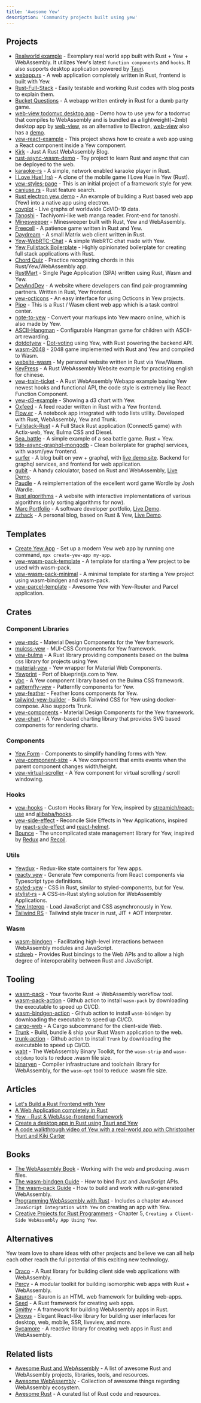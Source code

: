 ```yaml
---
title: 'Awesome Yew'
description: 'Community projects built using yew'
---
```


## Projects

-   [Realworld example](https://github.com/jetli/rust-yew-realworld-example-app) - Exemplary real world app built with Rust + Yew + WebAssembly. It utilizes Yew's latest `function components` and `hooks`. It also supports desktop application powered by [Tauri](https://github.com/tauri-apps/tauri).
-   [webapp.rs](https://github.com/saschagrunert/webapp.rs) - A web application completely written in Rust, frontend is built with Yew.
-   [Rust-Full-Stack](https://github.com/steadylearner/Rust-Full-Stack) - Easily testable and working Rust codes with blog posts to explain them.
-   [Bucket Questions](https://github.com/hgzimmerman/BucketQuestions) - A webapp written entirely in Rust for a dumb party game.
-   [web-view todomvc desktop app](https://github.com/Extrawurst/rust-webview-todomvc-yew) - Demo how to use yew for a todomvc that compiles to WebAssembly and is bundled as a lightweight(~2mb) desktop app by [web-view](https://github.com/Boscop/web-view), as an alternative to Electron, [web-view](https://github.com/Boscop/web-view) also has a [demo](https://github.com/Boscop/web-view/tree/master/webview-examples/examples#todo-yew).
-   [yew-react-example](https://github.com/hobofan/yew-react-example) - This project shows how to create a web app using a React component inside a Yew component.
-   [Kirk](https://github.com/stkevintan/Kirk) - Just A Rust WebAssembly Blog.
-   [rust-async-wasm-demo](https://github.com/extraymond/rust-async-wasm-demo) - Toy project to learn Rust and async that can be deployed to the web.
-   [karaoke-rs](https://github.com/tarkah/karaoke-rs) - A simple, network enabled karaoke player in Rust.
-   [I Love Hue! (rs)](https://github.com/noc7c9/i-love-hue-rs) - A clone of the mobile game I Love Hue in Yew (Rust).
-   [yew-styles-page](https://github.com/spielrs/yew-styles-page) - This is an initial project of a framework style for yew.
-   [caniuse.rs](https://github.com/jplatte/caniuse.rs) - Rust feature search.
-   [Rust electron yew demo](https://github.com/Extrawurst/rust-electron-demo) - An example of building a Rust based web app (Yew) into a native app using electron.
-   [covplot](https://github.com/jbowens/covplot) - Live graphs of worldwide CoVID-19 data.
-   [Tanoshi](https://github.com/fadhlika/tanoshi-web) - Tachiyomi-like web manga reader. Front-end for tanoshi.
-   [Minesweeper](https://github.com/jgpaiva/minesweeper) - Minesweeper built with Rust, Yew and WebAssembly.
-   [Freecell](https://github.com/Stigjb/freecell) - A patience game written in Rust and Yew.
-   [Daydream](https://github.com/MTRNord/Daydream) - A small Matrix web client written in Rust.
-   [Yew-WebRTC-Chat](https://github.com/codec-abc/Yew-WebRTC-Chat) - A simple WebRTC chat made with Yew.
-   [Yew Fullstack Boilerplate](https://github.com/lukidoescode/yew-fullstack-boilerplate) - Highly opinionated boilerplate for creating full stack applications with Rust.
-   [Chord Quiz](https://github.com/Stigjb/chord-quiz) - Practice recognizing chords in this Rust/Yew/WebAssembly app.
-   [RustMart](https://github.com/sheshbabu/rustmart-yew-example) - Single Page Application (SPA) written using Rust, Wasm and Yew.
-   [DevAndDev](https://github.com/alepez/devand) - A website where developers can find pair-programming partners. Written in Rust, Yew frontend.
-   [yew-octicons](https://github.com/io12/yew-octicons) - An easy interface for using Octicons in Yew projects.
-   [Pipe](https://github.com/pipe-fun/pipe) - This is a Rust / Wasm client web app which is a task control center.
-   [note-to-yew](https://github.com/GalAster/note-to-yew) - Convert your markups into Yew macro online, which is also made by Yew.
-   [ASCII-Hangman](https://github.com/getreu/ascii-hangman) - Configurable Hangman game for children with ASCII-art rewarding.
-   [dotdotyew](https://github.com/shaunbennett/dotdotyew) - [Dot-voting](https://en.wikipedia.org/wiki/Dot-voting) using Yew, with Rust powering the backend API.
-   [wasm-2048](https://github.com/dev-family/wasm-2048) - 2048 game implemented with Rust and Yew and compiled to Wasm.
-   [website-wasm](https://github.com/kamiyaa/website-wasm) - My personal website written in Rust via Yew/Wasm.
-   [KeyPress](https://github.com/rayylee/keypress) - A Rust WebAssembly Website example for practising english for chinese.
-   [yew-train-ticket](https://github.com/anthhub/yew-train-ticket) - A Rust WebAssembly Webapp example basing Yew newest hooks and functional API, the code style is extremely like React Function Component.
-   [yew-d3-example](https://github.com/i-schuetz/yew-d3-example) - Showing a d3 chart with Yew.
-   [Oxfeed](https://github.com/sanpii/oxfeed) - A feed reader written in Rust with a Yew frontend.
-   [Flow.er](https://github.com/LighghtEeloo/flow.er) - A notebook app integrated with todo lists utility. Developed with Rust, WebAssembly, Yew and Trunk.
-   [Fullstack-Rust](https://github.com/vascokk/fullstack-rust) - A Full Stack Rust application (Connect5 game) with Actix-web, Yew, Bulma CSS and Diesel.
-   [Sea_battle](https://github.com/MAE664128/sea_battle) - A simple example of a sea battle game. Rust + Yew.
-   [tide-async-graphql-mongodb](https://github.com/zzy/tide-async-graphql-mongodb) - Clean boilerplate for graphql services, with wasm/yew frontend.
-   [surfer](https://github.com/zzy/surfer) - A blog built on yew + graphql, with [live demo site](https://niqin.com). Backend for graphql services, and frontend for web application.
-   [qubit](https://abhimanyu003.github.io/qubit) - A handy calculator, based on Rust and WebAssembly, [Live Demo](https://abhimanyu003.github.io/qubit/).
-   [Paudle](https://github.com/pmsanford/paudle) - A reimplementation of the excellent word game Wordle by Josh Wardle.
-   [Rust algorithms](https://github.com/Jondolf/rust-algorithms) - A website with interactive implementations of various algorithms (only sorting algorithms for now).
-   [Marc Portfolio](https://gitlab.com/marcempunkt/maeurerdev) - A software developer portfolio, [Live Demo](https://maeurer.dev/).
-   [zzhack](https://github.com/zzhack-stack/zzhack) - A personal blog, based on Rust & Yew, [Live Demo](https://www.zzhack.fun/technology).

## Templates

-   [Create Yew App](https://github.com/jetli/create-yew-app) - Set up a modern Yew web app by running one command, `npx create-yew-app my-app`.
-   [yew-wasm-pack-template](https://github.com/yewstack/yew-wasm-pack-template) - A template for starting a Yew project to be used with wasm-pack.
-   [yew-wasm-pack-minimal](https://github.com/yewstack/yew-wasm-pack-minimal) - A minimal template for starting a Yew project using wasm-bindgen and wasm-pack.
-   [yew-parcel-template](https://github.com/spielrs/yew-parcel-template) - Awesome Yew with Yew-Router and Parcel application.

## Crates

### Component Libraries

-   [yew-mdc](https://github.com/dungeonfog/yew-mdc) - Material Design Components for the Yew framework.
-   [muicss-yew](https://github.com/AlephAlpha/muicss-yew) - MUI-CSS Components for Yew framework.
-   [yew-bulma](https://github.com/kellpossible/yew-bulma) - A Rust library providing components based on the bulma css library for projects using Yew.
-   [material-yew](https://github.com/hamza1311/material-yew) - Yew wrapper for Material Web Components.
-   [Yewprint](https://github.com/cecton/yewprint) - Port of blueprintjs.com to Yew.
-   [ybc](https://github.com/thedodd/ybc) - A Yew component library based on the Bulma CSS framework.
-   [patternfly-yew](https://github.com/ctron/patternfly-yew) - Patternfly components for Yew.
-   [yew-feather](https://github.com/pedrodesu/yew-feather) - Feather Icons components for Yew.
-   [tailwind-yew-builder](https://github.com/matiu2/tailwind-yew-builder) - Builds Tailwind CSS for Yew using docker-compose. Also supports Trunk.
-   [yew-components](https://github.com/angular-rust/yew-components) - Material Design Components for the Yew framework.
-   [yew-chart](https://github.com/titanclass/yew-chart) - A Yew-based charting library that provides SVG based components for rendering charts.

### Components

-   [Yew Form](https://github.com/jfbilodeau/yew_form) - Components to simplify handling forms with Yew.
-   [yew-component-size](https://github.com/AircastDev/yew-component-size) - A Yew component that emits events when the parent component changes width/height.
-   [yew-virtual-scroller](https://github.com/AircastDev/yew-virtual-scroller) - A Yew component for virtual scrolling / scroll windowing.

### Hooks

-   [yew-hooks](https://github.com/jetli/yew-hooks) - Custom Hooks library for Yew, inspired by [streamich/react-use](https://github.com/streamich/react-use) and [alibaba/hooks](https://github.com/alibaba/hooks).
-   [yew-side-effect](https://github.com/futursolo/yew-side-effect) - Reconcile Side Effects in Yew Applications, inspired by [react-side-effect](https://github.com/gaearon/react-side-effect) and [react-helmet](https://github.com/nfl/react-helmet).
-   [Bounce](https://github.com/futursolo/bounce) - The uncomplicated state management library for Yew, inspired by [Redux](https://github.com/reduxjs/redux) and [Recoil](https://github.com/facebookexperimental/Recoil).

### Utils

-   [Yewdux](https://github.com/intendednull/yewdux) - Redux-like state containers for Yew apps.
-   [reacty_yew](https://github.com/hobofan/reacty_yew) - Generate Yew components from React components via Typescript type definitions.
-   [styled-yew](https://github.com/IcyDefiance/styled-yew) - CSS in Rust, similar to styled-components, but for Yew.
-   [stylist-rs](https://github.com/futursolo/stylist-rs) - A CSS-in-Rust styling solution for WebAssembly Applications.
-   [Yew Interop](https://github.com/Madoshakalaka/yew-interop) - Load JavaScript and CSS asynchronously in Yew.
-   [Tailwind RS](https://github.com/oovm/tailwind-rs) - Tailwind style tracer in rust, JIT + AOT interpreter.

### Wasm

-   [wasm-bindgen](https://github.com/rustwasm/wasm-bindgen) - Facilitating high-level interactions between WebAssembly modules and JavaScript.
-   [stdweb](https://github.com/koute/stdweb) - Provides Rust bindings to the Web APIs and to allow a high degree of interoperability between Rust and JavaScript.

## Tooling

-   [wasm-pack](https://github.com/rustwasm/wasm-pack) - Your favorite Rust -> WebAssembly workflow tool.
-   [wasm-pack-action](https://github.com/jetli/wasm-pack-action) - Github action to install `wasm-pack` by downloading the executable to speed up CI/CD.
-   [wasm-bindgen-action](https://github.com/jetli/wasm-bindgen-action) - Github action to install `wasm-bindgen` by downloading the executable to speed up CI/CD.
-   [cargo-web](https://github.com/koute/cargo-web) - A Cargo subcommand for the client-side Web.
-   [Trunk](https://github.com/thedodd/trunk) - Build, bundle & ship your Rust Wasm application to the web.
-   [trunk-action](https://github.com/jetli/trunk-action) - Github action to install `Trunk` by downloading the executable to speed up CI/CD.
-   [wabt](https://github.com/WebAssembly/wabt) - The WebAssembly Binary Toolkit, for the `wasm-strip` and `wasm-objdump` tools to reduce .wasm file size.
-   [binaryen](https://github.com/WebAssembly/binaryen) - Compiler infrastructure and toolchain library for WebAssembly, for the `wasm-opt` tool to reduce .wasm file size.

## Articles

-   [Let's Build a Rust Frontend with Yew](https://dev.to/deciduously/lets-build-a-rust-frontend-with-yew---part-1-3k2o)
-   [A Web Application completely in Rust](https://medium.com/@saschagrunert/a-web-application-completely-in-rust-6f6bdb6c4471)
-   [Yew - Rust & WebAsse-frontend framework](https://sudonull.com/post/11627-Yew-Rust-WebAsse-frontend-framework)
-   [Create a desktop app in Rust using Tauri and Yew](https://dev.to/stevepryde/create-a-desktop-app-in-rust-using-tauri-and-yew-2bhe)
-   [A code walkthrough video of Yew with a real-world app with Christopher Hunt and Kiki Carter](https://www.youtube.com/watch?v=ilrGIJGdqRo)

## Books

-   [The WebAssembly Book](https://rustwasm.github.io/docs/book/) - Working with the web and producing .wasm files.
-   [The wasm-bindgen Guide](https://rustwasm.github.io/docs/wasm-bindgen/) - How to bind Rust and JavaScript APIs.
-   [The wasm-pack Guide](https://rustwasm.github.io/docs/wasm-pack/) - How to build and work with rust-generated WebAssembly.
-   [Programming WebAssembly with Rust](https://pragprog.com/book/khrust/programming-webassembly-with-rust) - Includes a chapter `Advanced JavaScript Integration with Yew` on creating an app with Yew.
-   [Creative Projects for Rust Programmers](https://www.oreilly.com/library/view/creative-projects-for/9781789346220/) - Chapter 5, `Creating a Client-Side WebAssembly App Using Yew`.

## Alternatives

Yew team love to share ideas with other projects and believe we can all help each other reach the full potential of this exciting new technology.

-   [Draco](https://github.com/utkarshkukreti/draco) - A Rust library for building client side web applications with WebAssembly.
-   [Percy](https://github.com/chinedufn/percy) - A modular toolkit for building isomorphic web apps with Rust + WebAssembly.
-   [Sauron](https://github.com/ivanceras/sauron) - Sauron is an HTML web framework for building web-apps.
-   [Seed](https://github.com/seed-rs/seed) - A Rust framework for creating web apps.
-   [Smithy](https://github.com/rbalicki2/smithy) - A framework for building WebAssembly apps in Rust.
-   [Dioxus](https://github.com/DioxusLabs/dioxus) - Elegant React-like library for building user interfaces for desktop, web, mobile, SSR, liveview, and more.
-   [Sycamore](https://github.com/sycamore-rs/sycamore) - A reactive library for creating web apps in Rust and WebAssembly.

## Related lists

-   [Awesome Rust and WebAssembly](https://github.com/rustwasm/awesome-rust-and-webassembly) - A list of awesome Rust and WebAssembly projects, libraries, tools, and resources.
-   [Awesome WebAssembly](https://github.com/mbasso/awesome-wasm) - Collection of awesome things regarding WebAssembly ecosystem.
-   [Awesome Rust](https://github.com/rust-unofficial/awesome-rust) - A curated list of Rust code and resources.
